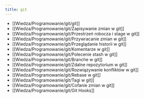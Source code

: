 ```yaml
---
title: git
---
```


- [[Wiedza/Programowanie/git/git]]
- [[Wiedza/Programowanie/git/Zapisywanie zmian w git]]
- [[Wiedza/Programowanie/git/Przestrzeń robocza i stage w git]]
- [[Wiedza/Programowanie/git/Przywracanie zmian w git]]
- [[Wiedza/Programowanie/git/Przeglądanie historii w git]]
- [[Wiedza/Programowanie/git/Komentarze w git]]
- [[Wiedza/Programowanie/git/Polecenie stash w git]]
- [[Wiedza/Programowanie/git/Branche w git]]
- [[Wiedza/Programowanie/git/Zdalne repozytorium w git]]
- [[Wiedza/Programowanie/git/Rozwiązywanie konfliktów w git]]
- [[Wiedza/Programowanie/git/Rebase w git]]
- [[Wiedza/Programowanie/git/Tagi w git]]
- [[Wiedza/Programowanie/git/Cofanie zmian w git]]
- [[Wiedza/Programowanie/git/Git Hooks]]